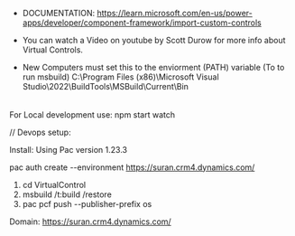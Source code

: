 - DOCUMENTATION:
  https://learn.microsoft.com/en-us/power-apps/developer/component-framework/import-custom-controls

- You can watch a Video on youtube by Scott Durow for more info about Virtual Controls.

- New Computers must set this to the enviorment (PATH) variable (To to run msbuild)
  C:\Program Files (x86)\Microsoft Visual Studio\2022\BuildTools\MSBuild\Current\Bin

######

For Local development use:
npm start watch

// Devops setup:

Install:
Using Pac version 1.23.3

pac auth create --environment https://suran.crm4.dynamics.com/

1. cd VirtualControl
2. msbuild /t:build /restore
3. pac pcf push --publisher-prefix os

Domain: https://suran.crm4.dynamics.com/
